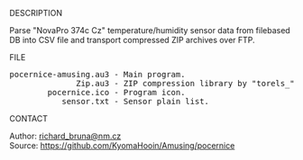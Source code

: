 
DESCRIPTION

Parse "NovaPro 374c Cz" temperature/humidity sensor data from filebased DB into CSV file and transport compressed ZIP archives over FTP.

FILE

<pre>
pocernice-amusing.au3 - Main program.
              Zip.au3 - ZIP compression library by "torels_".
        pocernice.ico - Program icon.
           sensor.txt - Sensor plain list.
</pre>

CONTACT

Author: richard_bruna@nm.cz<br>
Source: https://github.com/KyomaHooin/Amusing/pocernice
